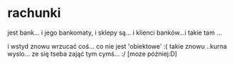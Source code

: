 rachunki
========

jest bank... i jego bankomaty, i sklepy są... i klienci banków...i takie tam ...

i wstyd znowu wrzucać coś... co nie jest 'obiektowe' :(
takie znowu ..kurna wyslo... ze się tseba zająć tym cymś... :/
[moze później:D]

